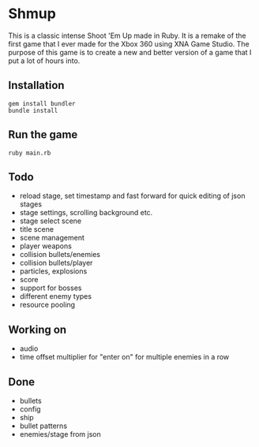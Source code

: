 # Shmup

This is a classic intense Shoot 'Em Up made in Ruby. It is a remake of the first game that I ever made for the Xbox 360 using XNA Game Studio. The purpose of this game is to create a new and better version of a game that I put a lot of hours into.

## Installation

	gem install bundler
	bundle install

## Run the game

	ruby main.rb

## Todo
* reload stage, set timestamp and fast forward for quick editing of json stages
* stage settings, scrolling background etc.
* stage select scene
* title scene
* scene management
* player weapons
* collision bullets/enemies
* collision bullets/player
* particles, explosions
* score
* support for bosses
* different enemy types
* resource pooling

## Working on
* audio
* time offset multiplier for "enter on" for multiple enemies in a row

## Done
* bullets
* config
* ship
* bullet patterns
* enemies/stage from json
